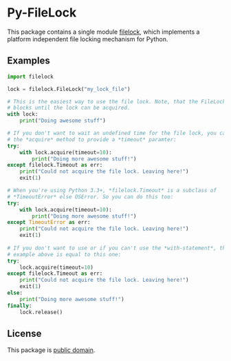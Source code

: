 # Py-FileLock
This package contains a single module [filelock](filelock.py), which implements
a platform independent file locking mechanism for Python.


## Examples
```Python
import filelock

lock = filelock.FileLock("my_lock_file")

# This is the easiest way to use the file lock. Note, that the FileLock object
# blocks until the lock can be acquired.
with lock:
	print("Doing awesome stuff")

# If you don't want to wait an undefined time for the file lock, you can use
# the *acquire* method to provide a *timeout* paramter:
try:
	with lock.acquire(timeout=10):
		print("Doing more awesome stuff!")
except filelock.Timeout as err:
	print("Could not acquire the file lock. Leaving here!")
	exit(1)

# When you're using Python 3.3+, *filelock.Timeout* is a subclass of
# *TimeoutError* else OSError. So you can do this too:
try:
	with lock.acquire(timeout=10):
		print("Doing more awesome stuff!")
except TimeoutError as err:
	print("Could not acquire the file lock. Leaving here!")
	exit(1)
	
# If you don't want to use or if you can't use the *with-statement*, the 
# example above is equal to this one:
try:
	lock.acquire(timeout=10)
except filelock.Timeout as err:
	print("Could not acquire the file lock. Leaving here!")
	exit(1)
else:
	print("Doing more awesome stuff!")
finally:
	lock.release()
```

	
## License
This package is [public domain](LICENSE.md).
